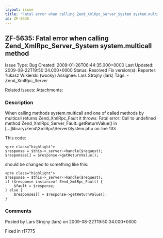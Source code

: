 ```yaml
---
layout: issue
title: "Fatal error when calling Zend_XmlRpc_Server_System system.multicall method"
id: ZF-5635
---
```


ZF-5635: Fatal error when calling Zend\_XmlRpc\_Server\_System system.multicall method
--------------------------------------------------------------------------------------

 Issue Type: Bug Created: 2009-01-26T06:44:35.000+0000 Last Updated: 2009-08-22T19:50:34.000+0000 Status: Resolved Fix version(s): 
 Reporter:  ?ukasz Wikierski (wooky)  Assignee:  Lars Strojny (lars)  Tags: - Zend\_XmlRpc\_Server
 
 Related issues: 
 Attachments: 
### Description

When calling methods system.multicall and one of called methods by multicall returns Zend\_XmlRpc\_Fault it throws: Fatal error: Call to undefined method Zend\_XmlRpc\_Server\_Fault::getReturnValue() in [...]library\\Zend\\XmlRpc\\Server\\System.php on line 133

This code:

 
    <pre class="highlight">
    $response = $this->_server->handle($request);
    $responses[] = $response->getReturnValue();


should be changed to something like this:

 
    <pre class="highlight">
    $response = $this->_server->handle($request);
    if ($response instanceof Zend_XmlRpc_Fault) {
        $fault = $response;
    } else {
        $responses[] = $response->getReturnValue();
    }


 

 

### Comments

Posted by Lars Strojny (lars) on 2009-08-22T19:50:34.000+0000

Fixed in r17775

 

 